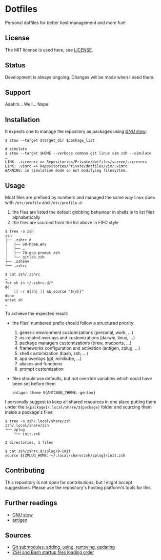 # Dotfiles

Personal dotfiles for better host management and more fun!

## License

The MIT license is used here, see [LICENSE].

## Status

Development is always ongoing. Changes will be made when I need them.

## Support

Aaahm… Well… Nope.

## Installation

It expects one to manage the repository as packages using [GNU stow]:

```shell
$ stow --target $target_dir $package_list

# simulate
$ stow --target $HOME --verbose common git linux vim zsh --simulate
…
LINK: .screenrc => Repositories/Private/dotfiles/screen/.screenrc
LINK: .vimrc => Repositories/Private/dotfiles/vim/.vimrc
WARNING: in simulation mode so not modifying filesystem.
```

## Usage

Most files are prefixed by numbers and managed the same way linux does with `/etc/profile` and `/etc/profile.d`:

1. the files are listed the default globbing behaviour in shells is to list files alphabetically
1. the files are sourced from the list above in FIFO style

```shell
$ tree -a zsh
zsh
├── .zshrc.d
│   ├── 00-home.env
│   ├── …
│   ├── 70-gcp-prompt.zsh
│   └── gitlab.zsh
├── .zshenv
└── .zshrc

$ cat zsh/.zshrc
…
for sh in ~/.zshrc.d/*
do
    [[ -r ${sh} ]] && source "${sh}"
done
unset sh
…
```

To achieve the expected result:

- the files' numbered prefix should follow a structured priority:

  1. generic environment customizations (personal, work, …)
  1. os-related overlays and customizations (darwin, linux, …)
  1. package managers customizations (brew, macports, …)
  1. frameworks configuration and activation (antigen, zplug, …)
  1. shell customization (bash, zsh, …)
  1. app overlays (git, minikube, …)
  1. aliases and functions
  1. prompt customization

- files should use defaults, but not override variables which could have been set before them

   ```shell
   antigen theme ${ANTIGEN_THEME:-gentoo}
   ```

I personally suggest to keep all shared resources in one place putting them under the `${package}/.local/share/${package}` folder and sourcing them inside a package's files:

```shell
$ tree -a zsh/.local/share/zsh
zsh/.local/share/zsh
└── zplug
    └── init.zsh

2 directories, 1 files

$ cat zsh/zshrc.d/zplug/9-init
source ${ZPLUG_HOME:-~/.local/share/zsh/zplug}/init.zsh
```

## Contributing

This repository is not open for contributions, but I might accept suggestions. Please use the repository's hosting platform's tools for this.

## Further readings

- [GNU stow]
- [antigen]

## Sources

- [Git submodules: adding, using, removing, updating]
- [ZSH and Bash startup files loading order]

[LICENSE]: LICENSE

[antigen]: https://github.com/zsh-users/antigen
[gnu stow]: https://www.gnu.org/software/stow

[git submodules: adding, using, removing, updating]: https://chrisjean.com/git-submodules-adding-using-removing-and-updating/
[zsh and bash startup files loading order]: https://shreevatsa.wordpress.com/2008/03/30/zshbash-startup-files-loading-order-bashrc-zshrc-etc/
